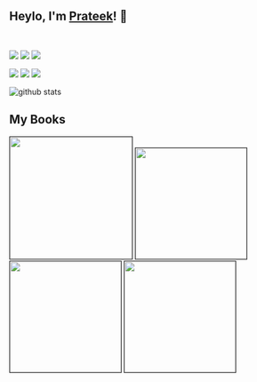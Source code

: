 
## Heylo, I'm <a href="https://www.linkedin.com/in/prateeksingh1590/detail/" target="_blank">Prateek</a>! 👋
<br />

<a href= "https://www.linkedin.com/in/prateeksingh1590/detail/"><img src="https://img.icons8.com/dusk/48/000000/linkedin.png"/></a>
<a href= "https://twitter.com/singhprateik"><img src="https://img.icons8.com/dusk/48/000000/twitter.png"/></a>
<a href= "https://www.youtube.com/c/ridiculouslycurious"><img src="https://img.icons8.com/dusk/48/000000/youtube--v2.png"/></a>

<img src="https://views.whatilearened.today/views/github/PrateekKumarSingh/views.svg"/>  <a href="https://github.com/PrateekKumarSingh/"><img src="https://img.shields.io/github/followers/PrateekKumarSingh?color=%234CC61E&label=GitHub%20Followers%20%3A"/></a>  <a href="https://github.com/PrateekKumarSingh?tab=repositories"><img src="https://badges.frapsoft.com/os/v2/open-source.svg?v=103"/></a>

<img src="https://github-readme-stats.vercel.app/api/?username=PrateekKumarSingh&show_icons=true&title_color=fffffff&icon_color=000000&text_color=000000" alt="github stats"/>

<!---
[![Prateek's GitHub stats](https://github-readme-stats.vercel.app/api/wakatime?username=PrateekKumarSingh)](https://github.com/PrateekKumarSingh)
[![Prateek's GitHub stats](https://github-readme-streak-stats.herokuapp.com/?user=PrateekKumarSingh&theme=light&hide_border=true")](https://github.com/PrateekKumarSingh)
<br/><br/>
--->


## My Books

<a href="https://www.apress.com/gp/book/9781484260371"><img border="1" src="https://i0.wp.com/ridicurious.com/wp-content/uploads/2021/01/wslbook.png?w=400&ssl=1" width="220"/></a>
<a href="https://leanpub.com/powershell-to-csharp"><img border="1" src="https://d2sofvawe08yqg.cloudfront.net/powershell-to-csharp/hero?1616838848" width="200"/></a>
<a href="https://leanpub.com/PowerShell-to-Python"><img border="1" src="https://d2sofvawe08yqg.cloudfront.net/PowerShell-to-Python/hero?1616768003" width="200"/></a>
<a href="https://leanpub.com/learncsharp"><img border="1" src="https://d2sofvawe08yqg.cloudfront.net/learncsharp/hero?1616885238" width="200"/></a>
